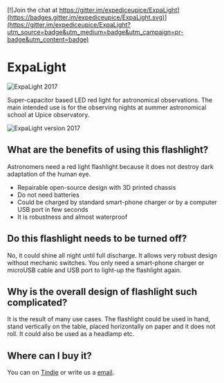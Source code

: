 [![Join the chat at https://gitter.im/expediceupice/ExpaLight](https://badges.gitter.im/expediceupice/ExpaLight.svg)](https://gitter.im/expediceupice/ExpaLight?utm_source=badge&utm_medium=badge&utm_campaign=pr-badge&utm_content=badge)

# ExpaLight

![ExpaLight 2017](/DOC/src/img/Expa_light_night.JPG)

Super-capacitor based LED red light for astronomical observations. The main intended use is for the observing nights at summer astronomical school at Upice observatory.

![ExpaLight version 2017](DOC/src/img/expaLight.jpg "ExpaLight")

## What are the benefits of using this flashlight?

Astronomers need a red light flashlight because it does not destroy dark adaptation of the human eye.

* Repairable open-source design with 3D printed chassis
* Do not need batteries 
* Could be charged by standard smart-phone charger or by a computer USB port in few seconds
* It is robustness and almost waterproof

## Do this flashlight needs to be turned off?

No, it could shine all night until full discharge. It allows very robust design without mechanic switches. You only need a smart-phone charger or microUSB cable and USB port to light-up the flashlight again. 

## Why is the overall design of flashlight such complicated?

It is the result of many use cases. The flashlight could be used in hand, stand vertically on the table, placed horizontally on paper and it does not roll. It could also be used as a headlamp etc.

## Where can I buy it?
You can on [Tindie](https://www.tindie.com/products/UST_Store/expalight/) or write us a [email](sale@ust.cz). 

